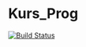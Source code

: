 # Kurs_Prog

[![Build Status](https://travis-ci.org/OxaRo/Kurs_Prog.svg?branch=master)](https://travis-ci.org/OxaRo/Kurs_Prog)
